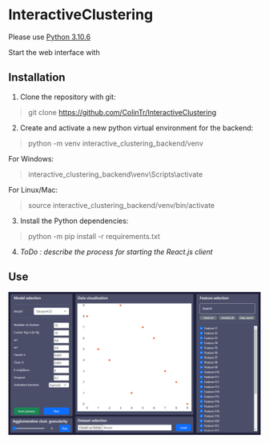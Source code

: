 # InteractiveClustering

Please use [Python 3.10.6](https://www.python.org/downloads/release/python-3106/)

Start the web interface with 

## Installation

1) Clone the repository with git:
> git clone https://github.com/ColinTr/InteractiveClustering

2) Create and activate a new python virtual environment for the backend:
> python -m venv interactive_clustering_backend/venv

For Windows:
> interactive_clustering_backend\venv\Scripts\activate

For Linux/Mac:
> source interactive_clustering_backend/venv/bin/activate

3) Install the Python dependencies:
> python -m pip install -r requirements.txt


4) *ToDo : describe the process for starting the React.js client*

## Use

![Example interface](example_interface.png "Example interface")